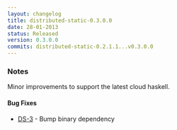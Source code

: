 ```yaml
---
layout: changelog
title: distributed-static-0.3.0.0
date: 28-01-2013
status: Released
version: 0.3.0.0
commits: distributed-static-0.2.1.1...v0.3.0.0
---
```


### Notes

Minor improvements to support the latest cloud haskell.

#### Bug Fixes

* [DS-3](https://cloud-haskell.atlassian.net/browse/DS-3) - Bump binary dependency
